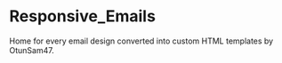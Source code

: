 # Responsive_Emails
Home for every email design converted into custom HTML templates by OtunSam47. 

